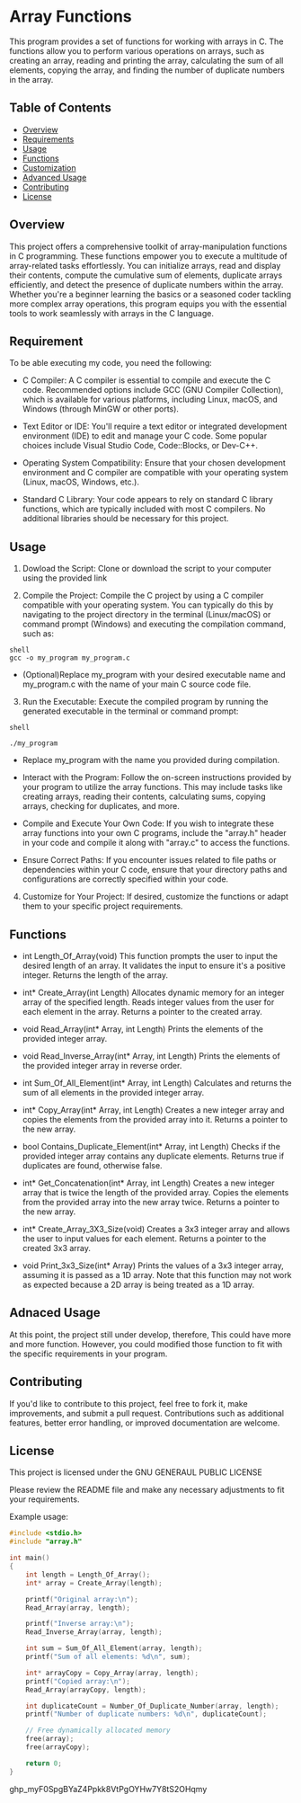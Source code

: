 # Array Functions

This program provides a set of functions for working with arrays in C. The functions allow you to perform various operations on arrays, such as creating an array, reading and printing the array, calculating the sum of all elements, copying the array, and finding the number of duplicate numbers in the array.

## Table of Contents
- [Overview](#overview)
- [Requirements](#requirements)
- [Usage](#usage)
- [Functions](#functions)
- [Customization](#customization)
- [Advanced Usage](#advanced-usage)
- [Contributing](#contributing)
- [License](#license)

## Overview

This project offers a comprehensive toolkit of array-manipulation functions in C programming. These functions empower you to execute a multitude of array-related tasks effortlessly. You can initialize arrays, read and display their contents, compute the cumulative sum of elements, duplicate arrays efficiently, and detect the presence of duplicate numbers within the array. Whether you're a beginner learning the basics or a seasoned coder tackling more complex array operations, this program equips you with the essential tools to work seamlessly with arrays in the C language.


## Requirement

To be able executing my code, you need the following:

- C Compiler: A C compiler is essential to compile and execute the C code. Recommended options include GCC (GNU Compiler Collection), which is available for various platforms, including Linux, macOS, and Windows (through MinGW or other ports).

- Text Editor or IDE: You'll require a text editor or integrated development environment (IDE) to edit and manage your C code. Some popular choices include Visual Studio Code, Code::Blocks, or Dev-C++.

- Operating System Compatibility: Ensure that your chosen development environment and C compiler are compatible with your operating system (Linux, macOS, Windows, etc.).

- Standard C Library: Your code appears to rely on standard C library functions, which are typically included with most C compilers. No additional libraries should be necessary for this project.

## Usage

1. Dowload the Script: Clone or download the script to your computer using the provided link

2. Compile the Project: Compile the C project by using a C compiler compatible with your operating system. You can typically do this by navigating to the project directory in the terminal (Linux/macOS) or command prompt (Windows) and executing the compilation command, such as:

~~~ 
shell
gcc -o my_program my_program.c
~~~

- (Optional)Replace my_program with your desired executable name and my_program.c with the name of your main C source code file.

3. Run the Executable: Execute the compiled program by running the generated executable in the terminal or command prompt:

~~~
shell

./my_program
~~~
- Replace my_program with the name you provided during compilation.

- Interact with the Program: Follow the on-screen instructions provided by your program to utilize the array functions. This may include tasks like creating arrays, reading their contents, calculating sums, copying arrays, checking for duplicates, and more.

- Compile and Execute Your Own Code: If you wish to integrate these array functions into your own C programs, include the "array.h" header in your code and compile it along with "array.c" to access the functions.

- Ensure Correct Paths: If you encounter issues related to file paths or dependencies within your C code, ensure that your directory paths and configurations are correctly specified within your code.

4. Customize for Your Project: If desired, customize the functions or adapt them to your specific project requirements.

## Functions

- int Length_Of_Array(void)
    This function prompts the user to input the desired length of an array.
    It validates the input to ensure it's a positive integer.
    Returns the length of the array.

- int* Create_Array(int Length)
    Allocates dynamic memory for an integer array of the specified length.
    Reads integer values from the user for each element in the array.
    Returns a pointer to the created array.

- void Read_Array(int* Array, int Length)
    Prints the elements of the provided integer array.

- void Read_Inverse_Array(int* Array, int Length)
    Prints the elements of the provided integer array in reverse order.

- int Sum_Of_All_Element(int* Array, int Length)
    Calculates and returns the sum of all elements in the provided integer array.

- int* Copy_Array(int* Array, int Length)
    Creates a new integer array and copies the elements from the provided array into it.
        Returns a pointer to the new array.

- bool Contains_Duplicate_Element(int* Array, int Length)
    Checks if the provided integer array contains any duplicate elements.
    Returns true if duplicates are found, otherwise false.

- int* Get_Concatenation(int* Array, int Length)
    Creates a new integer array that is twice the length of the provided array.
    Copies the elements from the provided array into the new array twice.
    Returns a pointer to the new array.

- int* Create_Array_3X3_Size(void)
    Creates a 3x3 integer array and allows the user to input values for each element.
    Returns a pointer to the created 3x3 array.

- void Print_3x3_Size(int* Array)
    Prints the values of a 3x3 integer array, assuming it is passed as a 1D array. Note that this function may not work as expected because a 2D array is being treated as a 1D array.

## Adnaced Usage

At this point, the project still under develop, therefore, This could have more and more function. However, you could modified those function to fit with the specific requirements in your program.


## Contributing

If you'd like to contribute to this project, feel free to fork it, make improvements, and submit a pull request. Contributions such as additional features, better error handling, or improved documentation are welcome.

## License

This project is licensed under the GNU GENERAUL PUBLIC LICENSE


Please review the README file and make any necessary adjustments to fit your requirements.


Example usage:

```c
#include <stdio.h>
#include "array.h"

int main()
{
    int length = Length_Of_Array();
    int* array = Create_Array(length);

    printf("Original array:\n");
    Read_Array(array, length);

    printf("Inverse array:\n");
    Read_Inverse_Array(array, length);

    int sum = Sum_Of_All_Element(array, length);
    printf("Sum of all elements: %d\n", sum);

    int* arrayCopy = Copy_Array(array, length);
    printf("Copied array:\n");
    Read_Array(arrayCopy, length);

    int duplicateCount = Number_Of_Duplicate_Number(array, length);
    printf("Number of duplicate numbers: %d\n", duplicateCount);

    // Free dynamically allocated memory
    free(array);
    free(arrayCopy);

    return 0;
}
```


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
